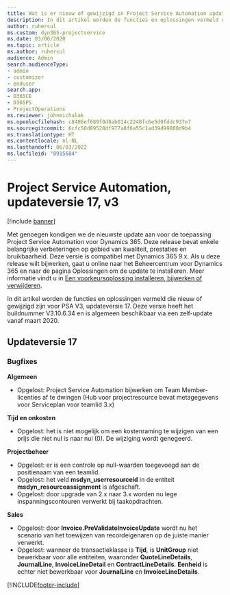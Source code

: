 ```yaml
---
title: Wat is er nieuw of gewijzigd in Project Service Automation updateversie 17, v3
description: In dit artikel worden de functies en oplossingen vermeld die beschikbaar zijn in Project Service Automation-updateversie 17, V3.
author: ruhercul
ms.custom: dyn365-projectservice
ms.date: 03/06/2020
ms.topic: article
ms.author: ruhercul
audience: Admin
search.audienceType:
- admin
- customizer
- enduser
search.app:
- D365CE
- D365PS
- ProjectOperations
ms.reviewer: johnmichalak
ms.openlocfilehash: c8486ef689f0d8ab014c2248fc6e5d0fddc937e7
ms.sourcegitcommit: 6cfc50d89528df977a8f6a55c1ad39d99800d9b4
ms.translationtype: HT
ms.contentlocale: nl-NL
ms.lasthandoff: 06/03/2022
ms.locfileid: "8915684"
---
```

# <a name="project-service-automation-update-release-17-v3"></a>Project Service Automation, updateversie 17, v3

[!include [banner](../includes/psa-now-project-operations.md)]

Met genoegen kondigen we de nieuwste update aan voor de toepassing Project Service Automation voor Dynamics 365. Deze release bevat enkele belangrijke verbeteringen op gebied van kwaliteit, prestaties en bruikbaarheid.  Deze versie is compatibel met Dynamics 365 9.x. Als u deze release wilt bijwerken, gaat u online naar het Beheercentrum voor Dynamics 365 en naar de pagina Oplossingen om de update te installeren. Meer informatie vindt u in [Een voorkeursoplossing installeren, bijwerken of verwijderen](/power-platform/admin/install-remove-preferred-solution).

In dit artikel worden de functies en oplossingen vermeld die nieuw of gewijzigd zijn voor PSA V3, updateversie 17. Deze versie heeft het buildnummer V3.10.6.34 en is algemeen beschikbaar via een zelf-update vanaf maart 2020.


## <a name="update-release-17"></a>Updateversie 17

### <a name="bug-fixes"></a>Bugfixes

**Algemeen**

- Opgelost: Project Service Automation bijwerken om Team Member-licenties af te dwingen (Hub voor projectresource bevat metagegevens voor Serviceplan voor teamlid 3.x)
 
**Tijd en onkosten**

- Opgelost: het is niet mogelijk om een kostenraming te wijzigen van een prijs die niet nul is naar nul (0). De wijziging wordt genegeerd.

**Projectbeheer**

- Opgelost: er is een controle op null-waarden toegevoegd aan de positienaam van een teamlid.
- Opgelost: het veld **msdyn_userresourceid** in de entiteit **msdyn_resourceassignment** is afgeschaft.
- Opgelost: door upgrade van 2.x naar 3.x worden nu lege inspanningscontouren verwerkt bij taakopdrachten.

**Sales**

- Opgelost: door **Invoice.PreValidateInvoiceUpdate** wordt nu het scenario van het toewijzen van recordeigenaren op de juiste manier verwerkt.
- Opgelost: wanneer de transactieklasse is **Tijd**, is **UnitGroup** niet bewerkbaar voor alle entiteiten, waaronder **QuoteLineDetails**, **JournalLine**, **InvoiceLineDetail** en **ContractLineDetails**. **Eenheid** is echter niet bewerkbaar voor **JournalLine** en **InvoiceLineDetails**.




[!INCLUDE[footer-include](../includes/footer-banner.md)]
